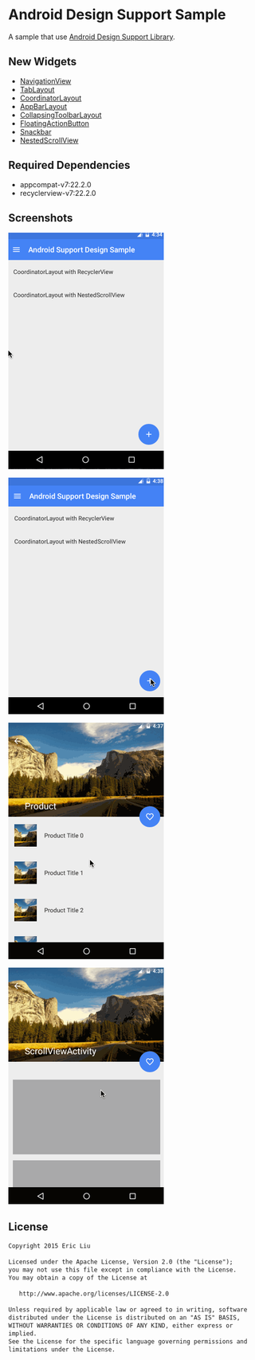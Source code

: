 Android Design Support Sample
==================
A sample that use [Android Design Support Library](http://android-developers.blogspot.com/2015/05/android-design-support-library.html).

## New Widgets

* [NavigationView](http://developer.android.com/intl/zh-cn/reference/android/support/design/widget/NavigationView.html?utm_campaign=io15&utm_source=dac&utm_medium=blog)
* [TabLayout](http://developer.android.com/intl/zh-cn/reference/android/support/design/widget/TabLayout.html?utm_campaign=io15&utm_source=dac&utm_medium=blog)
* [CoordinatorLayout](http://developer.android.com/intl/zh-cn/reference/android/support/design/widget/CoordinatorLayout.html?utm_campaign=io15&utm_source=dac&utm_medium=blog)
* [AppBarLayout](https://developer.android.com/intl/zh-cn/reference/android/support/design/widget/AppBarLayout.html)
* [CollapsingToolbarLayout](http://developer.android.com/intl/zh-cn/reference/android/support/design/widget/CollapsingToolbarLayout.html?utm_campaign=io15&utm_source=dac&utm_medium=blog)
* [FloatingActionButton](http://developer.android.com/intl/zh-cn/reference/android/support/design/widget/FloatingActionButton.html?utm_campaign=io15&utm_source=dac&utm_medium=blog)
* [Snackbar](https://developer.android.com/intl/zh-cn/reference/android/support/design/widget/Snackbar.html)
* [NestedScrollView](https://developer.android.com/intl/zh-cn/reference/android/support/v4/widget/NestedScrollView.html)

## Required Dependencies

* appcompat-v7:22.2.0
* recyclerview-v7:22.2.0 

## Screenshots

![image](art/nav.gif)

![image](art/snackbar.gif) 

![image](art/recyclerview.gif)

![image](art/scrollview.gif)

## License

    Copyright 2015 Eric Liu

    Licensed under the Apache License, Version 2.0 (the "License");
    you may not use this file except in compliance with the License.
    You may obtain a copy of the License at

       http://www.apache.org/licenses/LICENSE-2.0

    Unless required by applicable law or agreed to in writing, software
    distributed under the License is distributed on an "AS IS" BASIS,
    WITHOUT WARRANTIES OR CONDITIONS OF ANY KIND, either express or implied.
    See the License for the specific language governing permissions and
    limitations under the License.